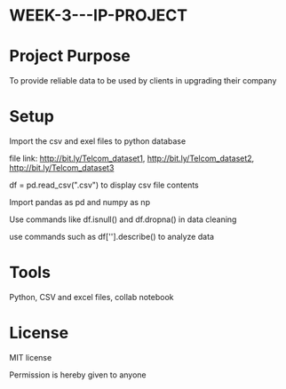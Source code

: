 # WEEK-3---IP-PROJECT

# Project Purpose
To provide reliable data to be used by clients in upgrading their company

# Setup
Import the csv and exel files to python database 

file link: http://bit.ly/Telcom_dataset1, http://bit.ly/Telcom_dataset2, http://bit.ly/Telcom_dataset3 

df = pd.read_csv(".csv") to display csv file contents

Import pandas as pd and numpy as np

Use commands like df.isnull() and df.dropna() in data cleaning

use commands such as df[''].describe() to analyze data

# Tools

Python, CSV and excel files, collab notebook

# License

MIT license

Permission is hereby given to anyone 

